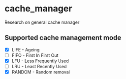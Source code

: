 # cache_manager
Research on general cache manager

## Supported cache management mode
- [x] LIFE   - Ageing
- [ ] FIFO   - First In First Out
- [x] LFU    - Less Frequently Used
- [ ] LRU    - Least Recently Used
- [x] RANDOM - Random removal
